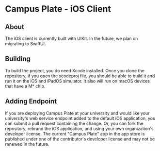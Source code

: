 # Campus Plate - iOS Client

## About
The iOS client is currently built with UIKit. In the future, we plan on migrating to SwiftUI.

## Building
To build the project, you do need Xcode installed. Once you clone the repository, if you open the xcodeproj file, you should be able to build it and run it on the iOS and iPadOS simulator. It also will run on macOS devices that have a M* chip.

## Adding Endpoint
If you are deploying Campus Plate at your university and would like your university's web service endpoint added to the default iOS application, you can submit a pull request containing the change. Or, you can fork the repository, rebrand the iOS application, and using your own organization's developer license. The current "Campus Plate" app in the app store is published under one of the contributor's developer license and may not be renewed in the future.

